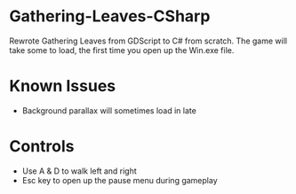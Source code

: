 # Gathering-Leaves-CSharp
Rewrote Gathering Leaves from GDScript to C# from scratch. The game will take some to load, the first time you open up the Win.exe file.

# Known Issues
- Background parallax will sometimes load in late

# Controls
- Use A & D to walk left and right
- Esc key to open up the pause menu during gameplay
